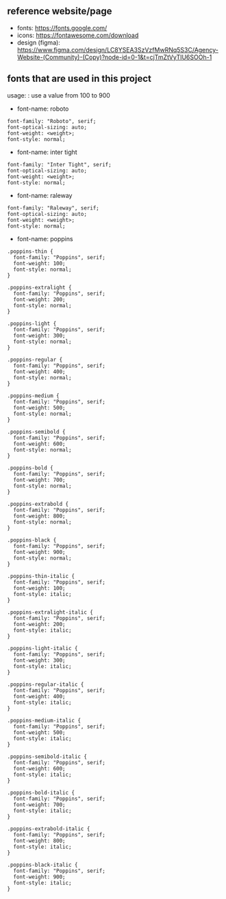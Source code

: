 ## reference website/page
- fonts: https://fonts.google.com/
- icons: https://fontawesome.com/download
- design (figma): https://www.figma.com/design/LC8YSEA3SzVzfMwRNq5S3C/Agency-Website-(Community)-(Copy)?node-id=0-1&t=cjTmZtVyTIU6SOOh-1

## fonts that are used in this project 
usage: <weight>: use a value from 100 to 900

- font-name: roboto

```
font-family: "Roboto", serif;
font-optical-sizing: auto;
font-weight: <weight>;
font-style: normal;
```
- font-name: inter tight
```
font-family: "Inter Tight", serif;
font-optical-sizing: auto;
font-weight: <weight>;
font-style: normal;
```
- font-name: raleway
```
font-family: "Raleway", serif;
font-optical-sizing: auto;
font-weight: <weight>;
font-style: normal;
```
- font-name: poppins
```
.poppins-thin {
  font-family: "Poppins", serif;
  font-weight: 100;
  font-style: normal;
}

.poppins-extralight {
  font-family: "Poppins", serif;
  font-weight: 200;
  font-style: normal;
}

.poppins-light {
  font-family: "Poppins", serif;
  font-weight: 300;
  font-style: normal;
}

.poppins-regular {
  font-family: "Poppins", serif;
  font-weight: 400;
  font-style: normal;
}

.poppins-medium {
  font-family: "Poppins", serif;
  font-weight: 500;
  font-style: normal;
}

.poppins-semibold {
  font-family: "Poppins", serif;
  font-weight: 600;
  font-style: normal;
}

.poppins-bold {
  font-family: "Poppins", serif;
  font-weight: 700;
  font-style: normal;
}

.poppins-extrabold {
  font-family: "Poppins", serif;
  font-weight: 800;
  font-style: normal;
}

.poppins-black {
  font-family: "Poppins", serif;
  font-weight: 900;
  font-style: normal;
}

.poppins-thin-italic {
  font-family: "Poppins", serif;
  font-weight: 100;
  font-style: italic;
}

.poppins-extralight-italic {
  font-family: "Poppins", serif;
  font-weight: 200;
  font-style: italic;
}

.poppins-light-italic {
  font-family: "Poppins", serif;
  font-weight: 300;
  font-style: italic;
}

.poppins-regular-italic {
  font-family: "Poppins", serif;
  font-weight: 400;
  font-style: italic;
}

.poppins-medium-italic {
  font-family: "Poppins", serif;
  font-weight: 500;
  font-style: italic;
}

.poppins-semibold-italic {
  font-family: "Poppins", serif;
  font-weight: 600;
  font-style: italic;
}

.poppins-bold-italic {
  font-family: "Poppins", serif;
  font-weight: 700;
  font-style: italic;
}

.poppins-extrabold-italic {
  font-family: "Poppins", serif;
  font-weight: 800;
  font-style: italic;
}

.poppins-black-italic {
  font-family: "Poppins", serif;
  font-weight: 900;
  font-style: italic;
}
```